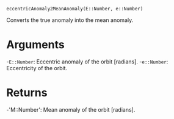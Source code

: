 ```
eccentricAnomaly2MeanAnomaly(E::Number, e::Number)
```

Converts the true anomaly into the mean anomaly.

# Arguments

-`E::Number`: Eccentric anomaly of the orbit [radians]. -`e::Number`: Eccentricity of the orbit.

# Returns

-'M::Number': Mean anomaly of the orbit [radians].
